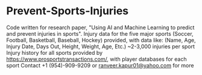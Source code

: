 # Prevent-Sports-Injuries
Code written for research paper, "Using AI and Machine Learning to predict and prevent injuries in sports".
Injury data for the five major sports (Soccer, Football, Basketball, Baseball, Hockey) provided, with data like:
(Name, Age, Injury Date, Days Out, Height, Weight, Age, Etc.)
~2-3,000 injuries per sport
Injury history for all sports provided by https://www.prosportstransactions.com/, with player databases for each sport
Contact +1 (954)-909-9209 or ranveer.kapur01@yahoo.com for more

